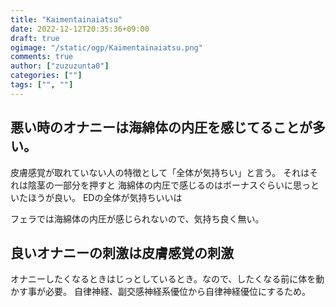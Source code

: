 ```yaml
---
title: "Kaimentainaiatsu"
date: 2022-12-12T20:35:36+09:00
draft: true
ogimage: "/static/ogp/Kaimentainaiatsu.png"
comments: true
author: ["zuzuzunta0"]
categories: [""]
tags: ["", ""]
---
```


## 悪い時のオナニーは海綿体の内圧を感じてることが多い。
皮膚感覚が取れていない人の特徴として「全体が気持ちい」と言う。
それはそれは陰茎の一部分を押すと
海綿体の内圧で感じるのはボーナスぐらいに思っといたほうが良い。
EDの全体が気持ちいいは

フェラでは海綿体の内圧が感じられないので、気持ち良く無い。

## 良いオナニーの刺激は皮膚感覚の刺激

オナニーしたくなるときはじっとしているとき。なので、したくなる前に体を動かす事が必要。
自律神経、副交感神経系優位から自律神経優位にするため。
